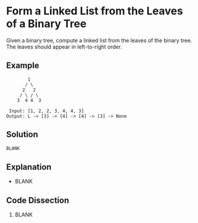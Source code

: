 # Form a Linked List from the Leaves of a Binary Tree
Given a binary tree, compute a linked list from the leaves of the binary tree. The leaves should appear in left-to-right order.

## Example
```
        1
       / \
      2   2
     / \ / \
    3  4 4  3

 Input: [1, 2, 2, 3, 4, 4, 3]
Output: L -> [3] -> [4] -> [4] -> [3] -> None
```

## Solution
```python
BLANK
```

## Explanation
* BLANK

## Code Dissection
1. BLANK